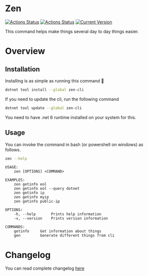# Zen
[![Actions Status](https://github.com/WajahatAliAbid/zen-cli/workflows/.NET%20Core%20Build/badge.svg?branch=main)](https://github.com/WajahatAliAbid/zen-cli/actions) [![Actions Status](https://github.com/WajahatAliAbid/zen-cli/workflows/.NET%20Core%20Publish/badge.svg)](https://github.com/WajahatAliAbid/zen-cli/actions) [![Current Version](https://img.shields.io/badge/Version-1.3.1-brightgreen?logo=nuget&labelColor=30363D)](./CHANGELOG.md#131--2022-04-19)

This command helps make things several day to day things easier.

# Overview
## Installation
Installing is as simple as running this command 🤟
```bash
dotnet tool install --global zen-cli
```
If you need to update the cli, run the following command
```bash
dotnet tool update --global zen-cli
```
You need to have .net 6 runtime installed on your system for this.

## Usage
You can invoke the command in bash (or powershell on windows) as follows.
```bash
zen --help
```

```
USAGE:
    zen [OPTIONS] <COMMAND>

EXAMPLES:
    zen getinfo eol
    zen getinfo eol --query dotnet
    zen getinfo ip
    zen getinfo myip
    zen getinfo public-ip

OPTIONS:
    -h, --help       Prints help information   
    -v, --version    Prints version information

COMMANDS:
    getinfo     Get information about things      
    gen         Generate different things from cli
```
# Changelog
You can read complete changelog [here](./CHANGELOG.md)
